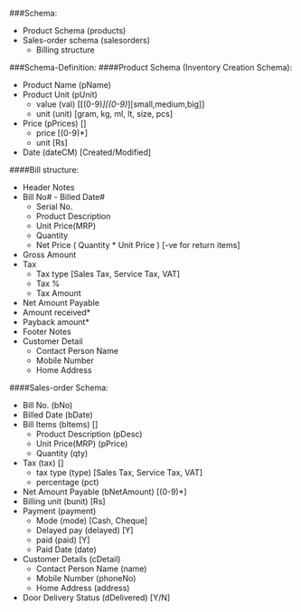 ###Schema:
* Product Schema (products)
* Sales-order schema (salesorders)
  * Billing structure

###Schema-Definition:
####Product Schema (Inventory Creation Schema):
* Product Name (pName)
* Product Unit (pUnit)
  * value (val) [[(0-9)*][(0-9)*][small,medium,big]]
  * unit (unit) [gram, kg, ml, lt, size, pcs]
* Price (pPrices) []
  * price [(0-9)*]
  * unit [Rs]
* Date (dateCM) [Created/Modified]

####Bill structure:
* Header Notes
* Bill No# - Billed Date#
  * Serial No.
  * Product Description
  * Unit Price(MRP)
  * Quantity
  * Net Price ( Quantity * Unit Price ) [-ve for return items]
* Gross Amount
* Tax
  * Tax type [Sales Tax, Service Tax, VAT]
  * Tax %
  * Tax Amount
* Net Amount Payable
* Amount received*
* Payback amount*
* Footer Notes
* Customer Detail
  * Contact Person Name
  * Mobile Number
  * Home Address

####Sales-order Schema:
* Bill No. (bNo)
* Billed Date (bDate)
* Bill Items (bItems) []
  * Product Description (pDesc)
  * Unit Price(MRP) (pPrice)
  * Quantity (qty)
* Tax (tax) []
  * tax type (type) [Sales Tax, Service Tax, VAT]
  * percentage (pct)
* Net Amount Payable (bNetAmount) [(0-9)*]
* Billing unit (bunit) [Rs]
* Payment (payment)
  * Mode (mode) [Cash, Cheque]
  * Delayed pay (delayed) [Y]
  * paid (paid) [Y]
  * Paid Date (date)
* Customer Details (cDetail)
  * Contact Person Name (name)
  * Mobile Number (phoneNo)
  * Home Address (address)
* Door Delivery Status (dDelivered) [Y/N]

